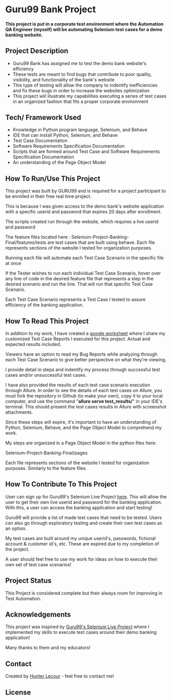 # Guru99 Bank Project


#### This project is put in a corporate test environment where the Automation QA Engineer (myself) will be automating Selenium test cases for a demo banking website.


## Project Description

- Guru99 Bank has assigned me to test the demo bank website's efficiency
- These tests are meant to find bugs that contribute to poor quality, visibility, and functionality of the bank's website
- This type of testing will allow the company to indentify inefficiencies and fix these bugs in order to increase the websites optimization
- This project will illustrate my capabilities executing a series of test cases in an organized fashion that fits a proper corporate environment 

## Tech/ Framework Used

 - Knowledge in Python program language, Selenium, and Behave
 - IDE that can install Python, Selenium, and Behave
 - Test Case Documentation
 - Software Requirements Specification Documentation
 - Scripts that are formed around Test Case and Software Requirements Specification Documentation
 - An understanding of the Page Object Model
## How To Run/Use This Project

This project was built by GURU99 and is required for a project participant to be enrolled in their free real time project.

This is because I was given access to the demo bank's website application with a specific userid and password that expires 20 days after enrollment.

The scripts created run through the website, which requires a live userid and password

The feature files located here : Selenium-Project-Banking-Final/features/tests are test cases that are built using behave. Each file represents sections of the website I tested for organization purposes.

Running each file will automate each Test Case Scenario in the specific file at once

If the Tester wishes to run each individual Test Case Scenario, hover over any line of code in the desired feature file that represents a step in the desired scenario and run the line. That will run that specific Test Case Scenario.

Each Test Case Scenario represents a Test Case I tested to assure efficiency of the banking application.

## How To Read This Project

In addition to my work, I have created a [google worksheet](https://docs.google.com/spreadsheets/d/1PrIcX9j7LpSn9HRZY7WYv6VZ7k4RD8t79Z0fxLG8rU4/edit?usp=sharing) where I share my customized Test Case Reports I executed for this project. Actual and expected results included. 

Viewers have an option to read my Bug Reports while analyzing through each Test Case Scenario to give better perspective on what they're viewing.

I provide detail in steps and indentify my process through successful test cases and/or unsuccessful test cases.

I have also provided the results of each test case scenario execution through Allure. In order to see the details of each test cases on Allure, you must fork the repository in Github (to make your own), copy it to your local computer, and use the command "**allure serve test_results/**" in your IDE's terminal. This should present the test cases results in Allure with screenshot attachments.

Since these steps will expire, it's important to have an understanding of Python, Selenium, Behave, and the Page Object Model to comprehend my work.

My steps are organized in a Page Object Model in the python files here: 

Selenium-Project-Banking-Final/pages

Each file represents sections of the website I tested for organization purposes. Similarly to the feature files.
## How To Contribute To This Project

User can sign up for Guru99's Selenium Live Project [here](https://www.guru99.com/live-selenium-project.html). This will allow the user to get their own live userid and password for the banking application. With this, a user can access the banking application and start testing!

Guru99 will provide a list of made test cases that need to be tested. Users can also go through exploratory testing and create their own test cases as an option.

My test cases are built around my unique userid's, passwords, fictional account & customer id's, etc. These are expired due to my completion of the project.

A user should feel free to use my work for ideas on how to execute their own set of test case scenarios! 
## Project Status

This Project is considered complete but their always room for improving in Test Automation. 
## Acknowledgements

This project was inspired by [Guru99's Selenium Live Project](https://www.guru99.com/live-selenium-project.html) where I implemented my skills to execute test cases around their demo banking application!

Many thanks to them and my educators!


## Contact

Created by [Hunter Lecour](https://www.linkedin.com/in/hunterlecour/) - feel free to contact me!
## License
